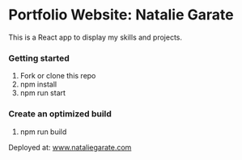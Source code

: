 <h1>Portfolio Website: Natalie Garate</h1>
<p> This is a React app to display my skills and projects. </p>

<h3>Getting started </h3>
<ol>
<li> Fork or clone this repo </li>
<li> npm install</li>
<li> npm run start</li>
</ol>

<h3>Create an optimized build</h3>
<ol>
<li>npm run build</li>
</ol>

Deployed at: www.nataliegarate.com 

